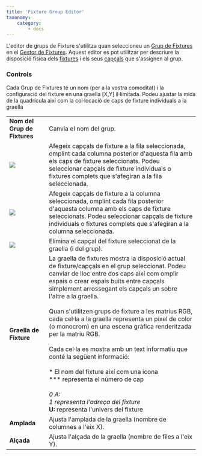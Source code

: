 ```yaml
---
title: 'Fixture Group Editor'
taxonomy:
    category:
        - docs
---
```


L'editor de grups de Fixture s'utilitza quan seleccioneu un [Grup de Fixtures](/basics/glossary-and-concepts#grup-de-fixtures) en el [Gestor de Fixtures](/gestor-de-fixtures). Aquest editor es pot utilitzar per descriure la disposició física dels [fixtures](/basics/glossary-and-concepts#fixtures) i els seus [capçals](/basics/glossary-and-concepts#capçals) que s'assignen al grup.

### Controls

Cada Grup de Fixtures té un nom (per a la vostra comoditat) i la configuració del fixture en una graella \[X,Y\] il·limitada. Podeu ajustar la mida de la quadrícula així com la col·locació de caps de fixture individuals a la graella

|     |     |
| --- | --- |
| **Nom del Grup de Fixtures** | Canvia el nom del grup. |
| ![](/basics/forward.png) | Afegeix capçals de fixture a la fila seleccionada, omplint cada columna posterior d'aquesta fila amb els caps de fixture seleccionats. Podeu seleccionar capçals de fixture individuals o fixtures complets que s'afegiran a la fila seleccionada. |
| ![](/basics/down.png) | Afegeix capçals de fixture a la columna seleccionada, omplint cada fila posterior d'aquesta columna amb els caps de fixture seleccionats. Podeu seleccionar capçals de fixture individuals o fixtures complets que s'afegiran a la columna seleccionada. |
| ![](/basics/edit_remove.png) | Elimina el capçal del fixture seleccionat de la graella (i del grup). |
| **Graella de Fixture** | La graella de fixtures mostra la disposició actual de fixture/capçals en el grup seleccionat. Podeu canviar de lloc entre dos caps així com omplir espais o crear espais buits entre capçals simplement arrossegant els capçals un sobre l'altre a la graella.<br><br>Quan s'utilitzen grups de fixture a les matrius RGB, cada cel·la a la graella representa un píxel de color (o monocrom) en una escena gràfica renderitzada per la matriu RGB.<br><br>Cada cel·la es mostra amb un text informatiu que conté la següent informació:<br><br>* El nom del fixture així com una icona<br>*** representa el número de cap<br>*<br>0 A: <br>1 representa l'adreça del fixture<br>* **U:** representa l'univers del fixture |
| **Amplada** | Ajusta l'amplada de la graella (nombre de columnes a l'eix X). |
| **Alçada** | Ajusta l'alçada de la graella (nombre de files a l'eix Y). |
